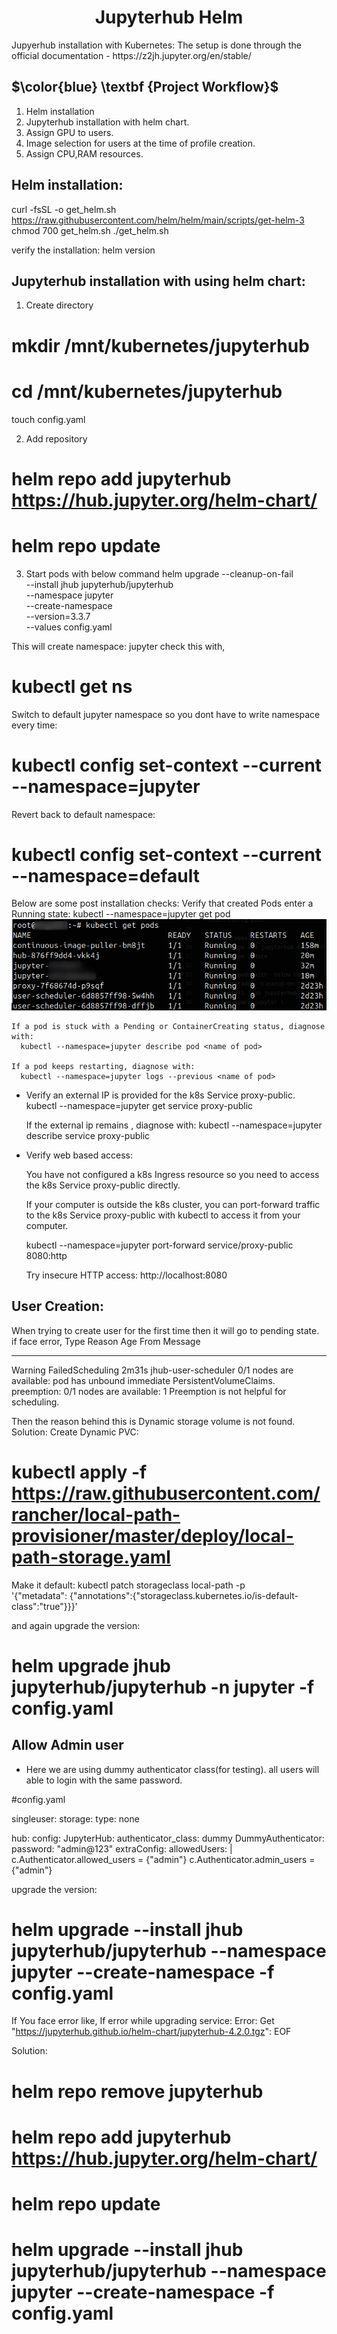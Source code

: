 
<h1 align="center">
     Jupyterhub Helm
    <br>
</h1>
Jupyerhub installation with Kubernetes:
The setup is done through the official documentation - https://z2jh.jupyter.org/en/stable/

##  $\color{blue} \textbf {Project  Workflow}$
1. Helm installation
2. Jupyterhub installation with helm chart.
3. Assign GPU to users.
4. Image selection for users at the time of profile creation.
5. Assign CPU,RAM resources.


Helm installation:
------------------
curl -fsSL -o get_helm.sh https://raw.githubusercontent.com/helm/helm/main/scripts/get-helm-3
chmod 700 get_helm.sh
./get_helm.sh

verify the installation:
helm version

Jupyterhub installation with using helm chart:
----------------------------------------------
1. Create directory
# mkdir /mnt/kubernetes/jupyterhub
# cd /mnt/kubernetes/jupyterhub

touch config.yaml

2. Add repository
# helm repo add jupyterhub https://hub.jupyter.org/helm-chart/
# helm repo update

3. Start pods with  below command
 helm upgrade --cleanup-on-fail \
  --install jhub jupyterhub/jupyterhub \
  --namespace jupyter \
  --create-namespace \
  --version=3.3.7 \
  --values config.yaml


This will create namespace: jupyter
check this with,
# kubectl get ns

Switch to default jupyter namespace so you dont have to write namespace every time:
# kubectl config set-context --current --namespace=jupyter

Revert back to default namespace:
# kubectl config set-context --current --namespace=default

Below are some post installation checks:
Verify that created Pods enter a Running state:
      kubectl --namespace=jupyter get pod
      ![instance](https://github.com/purvalpatel/jupyterhub-helm/blob/5be392aad295d7910e289aa34029a9068d4c377c/getpods.png)

    If a pod is stuck with a Pending or ContainerCreating status, diagnose with:
      kubectl --namespace=jupyter describe pod <name of pod>

    If a pod keeps restarting, diagnose with:
      kubectl --namespace=jupyter logs --previous <name of pod>

  - Verify an external IP is provided for the k8s Service proxy-public.
      kubectl --namespace=jupyter get service proxy-public

    If the external ip remains <pending>, diagnose with:
      kubectl --namespace=jupyter describe service proxy-public

  - Verify web based access:

    You have not configured a k8s Ingress resource so you need to access the k8s
    Service proxy-public directly.

    If your computer is outside the k8s cluster, you can port-forward traffic to
    the k8s Service proxy-public with kubectl to access it from your
    computer.

      kubectl --namespace=jupyter port-forward service/proxy-public 8080:http

    Try insecure HTTP access: http://localhost:8080

User Creation:
---------------
When trying to create user for the first time then it will go to pending state.
if face error,
  Type     Reason            Age    From                 Message
  ----     ------            ----   ----                 -------
  Warning  FailedScheduling  2m31s  jhub-user-scheduler  0/1 nodes are available: pod has unbound immediate PersistentVolumeClaims. preemption: 0/1 nodes are available: 1 Preemption is not helpful for scheduling.

Then the reason behind this is Dynamic storage volume is not found.
Solution:
Create Dynamic PVC:
# kubectl apply -f https://raw.githubusercontent.com/rancher/local-path-provisioner/master/deploy/local-path-storage.yaml

Make it default:
kubectl patch storageclass local-path -p \
  '{"metadata": {"annotations":{"storageclass.kubernetes.io/is-default-class":"true"}}}'

and again upgrade the version:
# helm upgrade jhub jupyterhub/jupyterhub -n jupyter -f config.yaml

Allow Admin user
----------------
- Here we are using dummy authenticator class(for testing). all users will able to login with the same password.

#config.yaml

singleuser:
  storage:
    type: none

hub:
  config:
    JupyterHub:
      authenticator_class: dummy
    DummyAuthenticator:
      password: "admin@123"
  extraConfig:
    allowedUsers: |
      c.Authenticator.allowed_users = {"admin"}
      c.Authenticator.admin_users = {"admin"}

upgrade the version:
# helm upgrade --install jhub jupyterhub/jupyterhub   --namespace jupyter   --create-namespace   -f config.yaml

If You face error like,
If error while upgrading service:
Error: Get "https://jupyterhub.github.io/helm-chart/jupyterhub-4.2.0.tgz": EOF

Solution:
# helm repo remove jupyterhub
# helm repo add jupyterhub https://hub.jupyter.org/helm-chart/
# helm repo update
# helm upgrade --install jhub jupyterhub/jupyterhub   --namespace jupyter   --create-namespace   -f config.yaml



